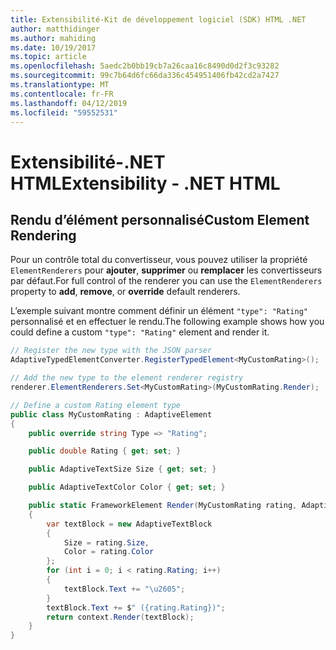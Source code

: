 ```yaml
---
title: Extensibilité-Kit de développement logiciel (SDK) HTML .NET
author: matthidinger
ms.author: mahiding
ms.date: 10/19/2017
ms.topic: article
ms.openlocfilehash: 5aedc2b0bb19cb7a26caa16c8490d0d2f3c93282
ms.sourcegitcommit: 99c7b64d6fc66da336c454951406fb42cd2a7427
ms.translationtype: MT
ms.contentlocale: fr-FR
ms.lasthandoff: 04/12/2019
ms.locfileid: "59552531"
---
```

# <a name="extensibility---net-html"></a><span data-ttu-id="fbe49-102">Extensibilité-.NET HTML</span><span class="sxs-lookup"><span data-stu-id="fbe49-102">Extensibility - .NET HTML</span></span>

## <a name="custom-element-rendering"></a><span data-ttu-id="fbe49-103">Rendu d’élément personnalisé</span><span class="sxs-lookup"><span data-stu-id="fbe49-103">Custom Element Rendering</span></span>

<span data-ttu-id="fbe49-104">Pour un contrôle total du convertisseur, vous pouvez utiliser la propriété `ElementRenderers` pour **ajouter**, **supprimer** ou **remplacer** les convertisseurs par défaut.</span><span class="sxs-lookup"><span data-stu-id="fbe49-104">For full control of the renderer you can use the `ElementRenderers` property to **add**, **remove**, or **override** default renderers.</span></span>

<span data-ttu-id="fbe49-105">L’exemple suivant montre comment définir un élément `"type": "Rating"` personnalisé et en effectuer le rendu.</span><span class="sxs-lookup"><span data-stu-id="fbe49-105">The following example shows how you could define a custom `"type": "Rating"` element and render it.</span></span>

```csharp
// Register the new type with the JSON parser
AdaptiveTypedElementConverter.RegisterTypedElement<MyCustomRating>();

// Add the new type to the element renderer registry
renderer.ElementRenderers.Set<MyCustomRating>(MyCustomRating.Render);

// Define a custom Rating element type
public class MyCustomRating : AdaptiveElement
{
    public override string Type => "Rating";

    public double Rating { get; set; }

    public AdaptiveTextSize Size { get; set; }

    public AdaptiveTextColor Color { get; set; }

    public static FrameworkElement Render(MyCustomRating rating, AdaptiveRenderContext context)
    {
        var textBlock = new AdaptiveTextBlock
        {
            Size = rating.Size,
            Color = rating.Color
        };
        for (int i = 0; i < rating.Rating; i++)
        {
            textBlock.Text += "\u2605";
        }
        textBlock.Text += $" ({rating.Rating})";
        return context.Render(textBlock);
    }
}
```
